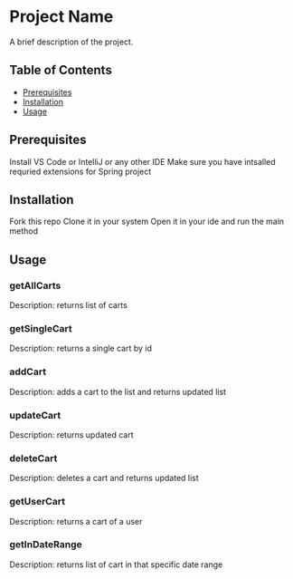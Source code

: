 # Project Name

A brief description of the project.

## Table of Contents

- [Prerequisites](#prerequisites)
- [Installation](#installation)
- [Usage](#usage)

## Prerequisites

Install VS Code or IntelliJ or any other IDE
Make sure you have intsalled requried extensions for Spring project


## Installation

Fork this repo
Clone it in your system
Open it in your ide and run the main method

## Usage

### getAllCarts

Description: returns list of carts

### getSingleCart

Description: returns a single cart by id

### addCart

Description: adds a cart to the list and returns updated list


### updateCart

Description: returns updated cart

### deleteCart

Description: deletes a cart and returns updated list

### getUserCart

Description: returns a cart of a user 


### getInDateRange

Description: returns list of cart in that specific date range



